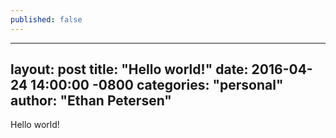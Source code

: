 ```yaml
---
published: false
---
```

---
layout: post
title:  "Hello world!"
date:   2016-04-24 14:00:00 -0800
categories: "personal"
author: "Ethan Petersen"
---

Hello world!
